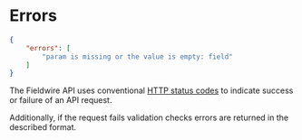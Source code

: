 # Errors

```json
{
    "errors": [
        "param is missing or the value is empty: field"
    ]
}
```

The Fieldwire API uses conventional <a href="http://en.wikipedia.org/wiki/List_of_HTTP_status_codes">HTTP status codes</a> to indicate success or failure of an API request.

Additionally, if the request fails validation checks errors are returned in the described format.
